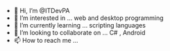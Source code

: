 - 👋 Hi, I’m @ITDevPA
- 👀 I’m interested in ... web and desktop programming
- 🌱 I’m currently learning ... scripting languages
- 💞️ I’m looking to collaborate on ... C# , Android
- 📫 How to reach me ...

<!---
ITDevPA/ITDevPA is a ✨ special ✨ repository because its `README.md` (this file) appears on your GitHub profile.
You can click the Preview link to take a look at your changes.
--->
